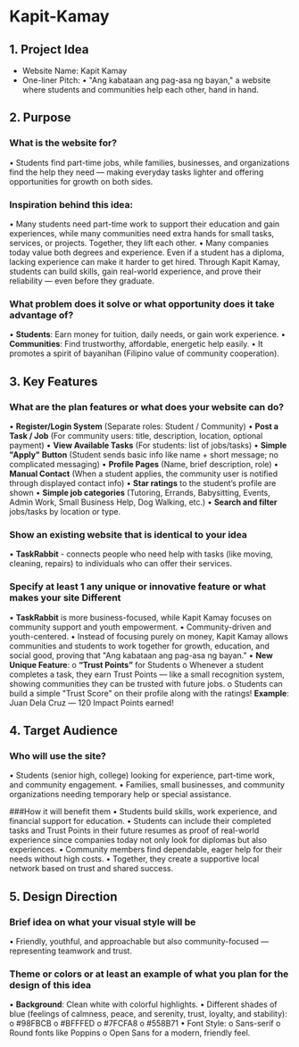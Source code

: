 # Kapit-Kamay

## 1. Project Idea
- Website Name: Kapit Kamay 
- One-liner Pitch:
•	"Ang kabataan ang pag-asa ng bayan," a website where students and communities help each other, hand in hand.

## 2. Purpose

### What is the website for?
•	Students find part-time jobs, while families, businesses, and organizations find the help they need — making everyday tasks lighter and offering opportunities for growth on both sides.

### Inspiration behind this idea:
•	Many students need part-time work to support their education and gain experiences, while many communities need extra hands for small tasks, services, or projects. Together, they lift each other.
•	Many companies today value both degrees and experience. Even if a student has a diploma, lacking experience can make it harder to get hired. Through Kapit Kamay, students can build skills, gain real-world experience, and prove their reliability — even before they graduate.

### What problem does it solve or what opportunity does it take advantage of?
•	**Students**: Earn money for tuition, daily needs, or gain work experience.
•	**Communities**: Find trustworthy, affordable, energetic help easily.
•	It promotes a spirit of bayanihan (Filipino value of community cooperation).

## 3. Key Features

### What are the plan features or what does your website can do?
•	**Register/Login System** (Separate roles: Student / Community)
•	**Post a Task / Job** (For community users: title, description, location, optional payment)
•	**View Available Tasks** (For students: list of jobs/tasks)
•	**Simple "Apply" Button** (Student sends basic info like name + short message; no complicated messaging)
•	**Profile Pages** (Name, brief description, role)
•	**Manual Contact** (When a student applies, the community user is notified through displayed contact info)
•	**Star ratings** to the student’s profile are shown
•	**Simple job categories** (Tutoring, Errands, Babysitting, Events, Admin Work, Small Business Help, Dog Walking, etc.)
•	**Search and filter** jobs/tasks by location or type.

### Show an existing website that is identical to your idea
•	**TaskRabbit** - connects people who need help with tasks (like moving, cleaning, repairs) to individuals who can offer their services.

### Specify at least 1 any unique or innovative feature or what makes your site Different
•	**TaskRabbit** is more business-focused, while Kapit Kamay focuses on community support and youth empowerment.
•	Community-driven and youth-centered.
•	Instead of focusing purely on money, Kapit Kamay allows communities and students to work together for growth, education, and social good, proving that "Ang kabataan ang pag-asa ng bayan."
•	**New Unique Feature**:
o	**“Trust Points”** for Students
o	Whenever a student completes a task, they earn Trust Points — like a small recognition system, showing communities they can be trusted with future jobs.
o	Students can build a simple "Trust Score" on their profile along with the ratings!
**Example**: Juan Dela Cruz — 120 Impact Points earned!

## 4. Target Audience

### Who will use the site?
•	Students (senior high, college) looking for experience, part-time work, and community engagement.
•	Families, small businesses, and community organizations needing temporary help or special assistance.

###How it will benefit them
•	Students build skills, work experience, and financial support for education.
•	Students can include their completed tasks and Trust Points in their future resumes as proof of real-world experience since companies today not only look for diplomas but also experiences.
•	Community members find dependable, eager help for their needs without high costs.
•	Together, they create a supportive local network based on trust and shared success.

## 5. Design Direction

### Brief idea on what your visual style will be
•	Friendly, youthful, and approachable but also community-focused — representing teamwork and trust.

### Theme or colors or at least an example of what you plan for the design of this idea
•	**Background**: Clean white with colorful highlights.
•	Different shades of blue (feelings of calmness, peace, and serenity, trust, loyalty, and stability):
o	#98FBCB
o	#BFFFED
o	#7FCFA8
o	#558B71
•	Font Style:
o	Sans-serif
o	Round fonts like Poppins
o	Open Sans for a modern, friendly feel.

